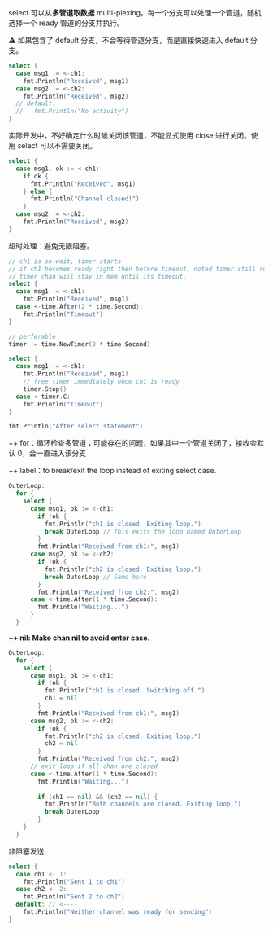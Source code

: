 select 可以从**多管道取数据** multi-plexing，每一个分支可以处理一个管道，随机选择一个 ready 管道的分支并执行。

:warning: 如果包含了 default 分支，不会等待管道分支，而是直接快速进入 default 分支。

```go
select {
  case msg1 := <-ch1:
    fmt.Println("Received", msg1)
  case msg2 := <-ch2:
    fmt.Println("Received", msg2)
  // default:
  //   fmt.Println("No activity")
}
```

实际开发中，不好确定什么时候关闭该管道，不能显式使用 close 进行关闭。使用 select 可以不需要关闭。

```go
select {
  case msg1, ok := <-ch1:
    if ok {
      fmt.Println("Received", msg1)
    } else {
      fmt.Println("Channel closed!")
    }
  case msg2 := <-ch2:
    fmt.Println("Received", msg2)
}
```

超时处理：避免无限阻塞。

```go
// ch1 is on-wait, timer starts
// if ch1 becomes ready right then before timeout, noted timer still running in background, and when it expires & send to channel even we're not waiting on it.
// timer chan will stay in mem until its timeout.
select {
  case msg1 := <-ch1:
    fmt.Println("Received", msg1)
  case <-time.After(2 * time.Second):
    fmt.Println("Timeout")
}
```

```go
// perferable
timer := time.NewTimer(2 * time.Second)

select {
  case msg1 := <-ch1:
    fmt.Println("Received", msg1)
	// free timer immediately once ch1 is ready
    timer.Stop()
  case <-timer.C:
    fmt.Println("Timeout")
}

fmt.Println("After select statement")
```

++ for：循环检查多管道；可能存在的问题，如果其中一个管道关闭了，接收会默认 0，会一直进入该分支

++ label：to break/exit the loop instead of exiting select case.

```go
OuterLoop:
  for {
    select {
      case msg1, ok := <-ch1:
        if !ok {
          fmt.Println("ch1 is closed. Exiting loop.")
          break OuterLoop // This exits the loop named OuterLoop
        }
        fmt.Println("Received from ch1:", msg1)
      case msg2, ok := <-ch2:
        if !ok {
          fmt.Println("ch2 is closed. Exiting loop.")
          break OuterLoop // Same here
        }
        fmt.Println("Received from ch2:", msg2)
      case <-time.After(1 * time.Second):
        fmt.Println("Waiting...")
      }
  }
```

**++ nil: Make chan nil to avoid enter case.**

```go
OuterLoop:
  for {
    select {
      case msg1, ok := <-ch1:
        if !ok {
          fmt.Println("ch1 is closed. Switching off.")
          ch1 = nil
        }
        fmt.Println("Received from ch1:", msg1)
      case msg2, ok := <-ch2:
        if !ok {
          fmt.Println("ch2 is closed. Exiting loop.")
          ch2 = nil
        }
        fmt.Println("Received from ch2:", msg2)
      // exit loop if all chan are closed
      case <-time.After(1 * time.Second):
        fmt.Println("Waiting...")
        
        if (ch1 == nil) && (ch2 == nil) {
          fmt.Println("Both channels are closed. Exiting loop.")
          break OuterLoop
        }
    }
  }
```

非阻塞发送

```go
select {
  case ch1 <- 1:
    fmt.Println("Sent 1 to ch1")
  case ch2 <- 2:
    fmt.Println("Sent 2 to ch2")
  default: // <---- 
    fmt.Println("Neither channel was ready for sending")
}
```

